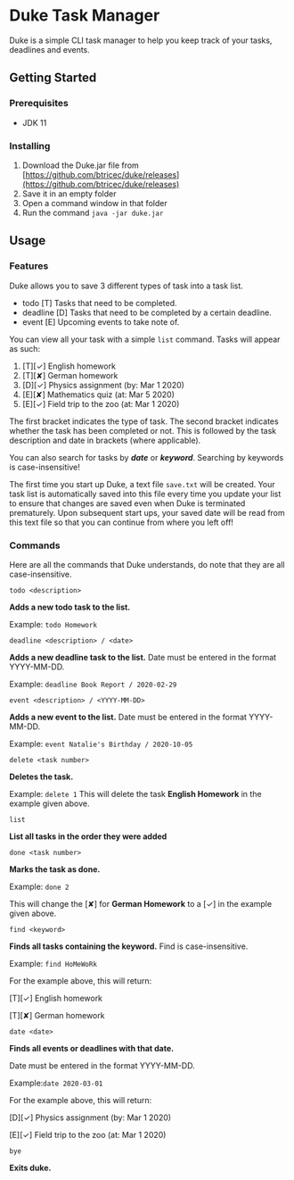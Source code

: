 ﻿# Duke Task Manager
Duke is a simple CLI task manager to help you keep track of your tasks, deadlines and events.

## Getting Started

### Prerequisites
* JDK 11

### Installing

 1. Download the Duke.jar file from [https://github.com/btricec/duke/releases](https://github.com/btricec/duke/releases)
 2. Save it in an empty folder
 3. Open a command window in that folder
 4. Run the command `java -jar duke.jar`

## Usage
### Features

Duke allows you to save 3 different types of task into a task list. 

 - todo [T] 
	Tasks that need to be completed.
- deadline [D]
	Tasks that need to be completed by a certain deadline.
- event [E]
	Upcoming events to take note of.

You can view all your task with a simple `list` command.
Tasks will appear as such:
1.  [T][✓] English homework 
2.  [T][✘] German homework 
3.  [D][✓] Physics assignment (by: Mar 1 2020)
4.  [E][✘] Mathematics quiz (at: Mar 5 2020)
5.  [E][✓] Field trip to the zoo (at: Mar 1 2020)

The first bracket indicates the type of task. The second bracket indicates whether the task has been completed or not. This is followed by the task description and date in brackets (where applicable).

You can also search for tasks by ***date*** or ***keyword***. Searching by keywords is case-insensitive! 

The first time you start up Duke, a text file `save.txt` will be created. Your task list is automatically saved into this file every time you update your list to ensure that changes are saved even when Duke is terminated prematurely. Upon subsequent start ups, your saved date will be read from this text file so that you can continue from where you left off!

### Commands
Here are all the commands that Duke understands, do note that they are all case-insensitive.

    todo <description>
  
**Adds a new todo task to the list.**

Example: `todo Homework`


    deadline <description> / <date>
    
**Adds a new deadline task to the list.** 
Date must be entered in the format YYYY-MM-DD.

Example: `deadline Book Report / 2020-02-29`

    event <description> / <YYYY-MM-DD>
    
**Adds a new event to the list.** 
Date must be entered in the format YYYY-MM-DD.

Example: `event Natalie's Birthday / 2020-10-05`

    delete <task number>
    
**Deletes the task.**

Example: `delete 1`
This will delete the task **English Homework** in the example given above.

    list
    
**List all tasks in the order they were added**

    done <task number>
    
**Marks the task  as done.**

Example: `done 2`

This will change the [✘] for **German Homework** to a [✓] in the example given above.

    find <keyword>
    
**Finds all tasks containing the keyword.** 
Find is case-insensitive.

Example: `find HoMeWoRk`

For the example above, this will return:

[T][✓] English homework 

[T][✘] German homework 

    date <date>
    
**Finds all events or deadlines with that date.**

Date must be entered in the format YYYY-MM-DD.

Example:`date 2020-03-01`

For the example above, this will return:

[D][✓] Physics assignment (by: Mar 1 2020)

[E][✓] Field trip to the zoo (at: Mar 1 2020)

    bye
    
**Exits duke.**
